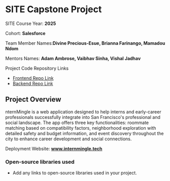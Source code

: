 # SITE Capstone Project

SITE Course Year: **2025**

Cohort: **Salesforce**

Team Member Names:**Divine Precious-Esue, Brianna Farinango, Mamadou Ndom**

Mentors Names: **Adam Ambrose, Vaibhav Sinha, Vishal Jadhav**

Project Code Repository Links

* [Frontend Repo Link](https://github.com/pending123/internmingle-frontend)
* [Backend Repo Link](https://github.com/pending123/internmingle-backend)

## Project Overview
nternMingle is a web application designed to help interns and early-career professionals successfully integrate into San Francisco's professional and social landscape. The app offers three key functionalities: roommate matching based on compatibility factors, neighborhood exploration with detailed safety and budget information, and event discovery throughout the city to enhance career development and social connections.

Deployment Website: **www.internmingle.tech**

### Open-source libraries used

- Add any links to open-source libraries used in your project.
